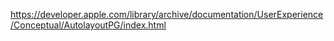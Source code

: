 https://developer.apple.com/library/archive/documentation/UserExperience/Conceptual/AutolayoutPG/index.html


